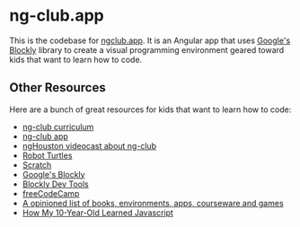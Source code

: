 # ng-club.app

This is the codebase for [ngclub.app](https://ngclub.app). It is an Angular app that uses [Google's Blockly](https://developers.google.com/blockly/) library to create a visual programming environment geared toward kids that want to learn how to code.

## Other Resources

Here are a bunch of great resources for kids that want to learn how to code:

* [ng-club curriculum](https://ngclub.info)
* [ng-club app](https://ngclub.app)
* [ngHouston videocast about ng-club](https://www.youtube.com/watch?v=WWbeT46pKd0)
* [Robot Turtles](http://www.robotturtles.com/)
* [Scratch](https://scratch.mit.edu/)
* [Google's Blockly](https://developers.google.com/blockly/)
* [Blockly Dev Tools](https://blockly-demo.appspot.com/static/demos/blockfactory/index.html)
* [freeCodeCamp](https://www.freecodecamp.org/)
* [A opinioned list of books, environments, apps, courseware and games](https://medium.com/personal-growth/teach-kids-programming-a2dc04ea9529)
* [How My 10-Year-Old Learned Javascript](https://hackernoon.com/how-my-10-year-old-learned-javascript-d8782b586db7)
